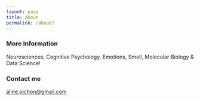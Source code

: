 ```yaml
---
layout: page
title: About
permalink: /about/
---
```

 

### More Information

Neurosciences, Cognitive Psychology, Emotions, Smell, Molecular Biology & Data Science! 

### Contact me

[aline.pichon@gmail.com](mailto:aline.pichon@gmail.com)
